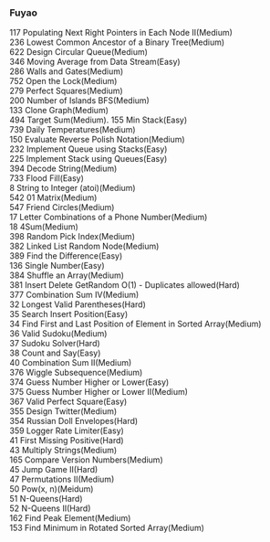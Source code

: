 ### Fuyao
 117 Populating Next Right Pointers in Each Node II(Medium)  
 236 Lowest Common Ancestor of a Binary Tree(Medium)  
 622 Design Circular Queue(Medium)  
 346 Moving Average from Data Stream(Easy)  
 286 Walls and Gates(Medium)  
 752 Open the Lock(Medium)  
 279 Perfect Squares(Medium)  
 200 Number of Islands BFS(Medium)  
 133 Clone Graph(Medium)  
 494 Target Sum(Medium). 
 155 Min Stack(Easy)  
 739 Daily Temperatures(Medium)  
 150 Evaluate Reverse Polish Notation(Medium)  
 232 Implement Queue using Stacks(Easy)  
 225 Implement Stack using Queues(Easy)  
 394 Decode String(Medium)  
 733 Flood Fill(Easy)  
 8 String to Integer (atoi)(Medium)  
 542 01 Matrix(Medium)  
 547 Friend Circles(Medium)  
 17 Letter Combinations of a Phone Number(Medium)  
 18 4Sum(Medium)  
 398 Random Pick Index(Medium)  
 382 Linked List Random Node(Medium)  
 389 Find the Difference(Easy)  
 136 Single Number(Easy)  
 384 Shuffle an Array(Medium)  
 381 Insert Delete GetRandom O(1) - Duplicates allowed(Hard)  
 377 Combination Sum IV(Medium)  
 32 Longest Valid Parentheses(Hard)  
 35 Search Insert Position(Easy)  
 34 Find First and Last Position of Element in Sorted Array(Medium)  
 36 Valid Sudoku(Medium)  
 37 Sudoku Solver(Hard)  
 38 Count and Say(Easy)  
 40 Combination Sum II(Medium)  
 376 Wiggle Subsequence(Medium)  
 374 Guess Number Higher or Lower(Easy)  
 375 Guess Number Higher or Lower II(Medium)  
 367 Valid Perfect Square(Easy)  
 355 Design Twitter(Medium)  
 354 Russian Doll Envelopes(Hard)  
 359 Logger Rate Limiter(Easy)  
 41 First Missing Positive(Hard)  
 43 Multiply Strings(Medium)  
 165 Compare Version Numbers(Medium)  
 45 Jump Game II(Hard)  
 47 Permutations II(Medium)  
 50 Pow(x, n)(Meidum)  
 51 N-Queens(Hard)  
 52 N-Queens II(Hard)  
 162 Find Peak Element(Medium)  
 153 Find Minimum in Rotated Sorted Array(Medium)  